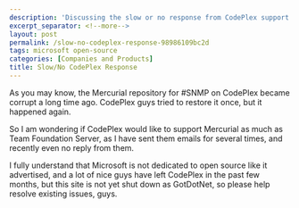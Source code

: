 ```yaml
---
description: 'Discussing the slow or no response from CodePlex support regarding Mercurial repository issues for the #SNMP project.'
excerpt_separator: <!--more-->
layout: post
permalink: /slow-no-codeplex-response-98986109bc2d
tags: microsoft open-source
categories: [Companies and Products]
title: Slow/No CodePlex Response
---
```

As you may know, the Mercurial repository for #SNMP on CodePlex became corrupt a long time ago. CodePlex guys tried to restore it once, but it happened again.

So I am wondering if CodePlex would like to support Mercurial as much as Team Foundation Server, as I have sent them emails for several times, and recently even no reply from them.

I fully understand that Microsoft is not dedicated to open source like it advertised, and a lot of nice guys have left CodePlex in the past few months, but this site is not yet shut down as GotDotNet, so please help resolve existing issues, guys.
<!--more-->